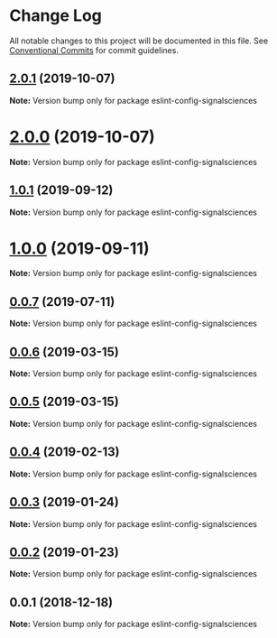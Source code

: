 # Change Log

All notable changes to this project will be documented in this file.
See [Conventional Commits](https://conventionalcommits.org) for commit guidelines.

## [2.0.1](https://github.com/signalsciences/jsdx/compare/eslint-config-signalsciences@2.0.0...eslint-config-signalsciences@2.0.1) (2019-10-07)

**Note:** Version bump only for package eslint-config-signalsciences

# [2.0.0](https://github.com/signalsciences/jsdx/compare/eslint-config-signalsciences@1.0.1...eslint-config-signalsciences@2.0.0) (2019-10-07)

**Note:** Version bump only for package eslint-config-signalsciences

## [1.0.1](https://github.com/signalsciences/jsdx/compare/eslint-config-signalsciences@1.0.0...eslint-config-signalsciences@1.0.1) (2019-09-12)

**Note:** Version bump only for package eslint-config-signalsciences

# [1.0.0](https://github.com/signalsciences/jsdx/compare/eslint-config-signalsciences@0.0.7...eslint-config-signalsciences@1.0.0) (2019-09-11)

**Note:** Version bump only for package eslint-config-signalsciences

## [0.0.7](https://github.com/signalsciences/jsdx/compare/eslint-config-signalsciences@0.0.6...eslint-config-signalsciences@0.0.7) (2019-07-11)

**Note:** Version bump only for package eslint-config-signalsciences

## [0.0.6](https://github.com/signalsciences/jsdx/compare/eslint-config-signalsciences@0.0.5...eslint-config-signalsciences@0.0.6) (2019-03-15)

**Note:** Version bump only for package eslint-config-signalsciences

## [0.0.5](https://github.com/signalsciences/jsdx/compare/eslint-config-signalsciences@0.0.4...eslint-config-signalsciences@0.0.5) (2019-03-15)

**Note:** Version bump only for package eslint-config-signalsciences

## [0.0.4](https://github.com/signalsciences/jsdx/compare/eslint-config-signalsciences@0.0.3...eslint-config-signalsciences@0.0.4) (2019-02-13)

**Note:** Version bump only for package eslint-config-signalsciences

## [0.0.3](https://github.com/signalsciences/jsdx/compare/eslint-config-signalsciences@0.0.2...eslint-config-signalsciences@0.0.3) (2019-01-24)

**Note:** Version bump only for package eslint-config-signalsciences

## [0.0.2](https://github.com/signalsciences/jsdx/compare/eslint-config-signalsciences@0.0.1...eslint-config-signalsciences@0.0.2) (2019-01-23)

**Note:** Version bump only for package eslint-config-signalsciences

## 0.0.1 (2018-12-18)

**Note:** Version bump only for package eslint-config-signalsciences
